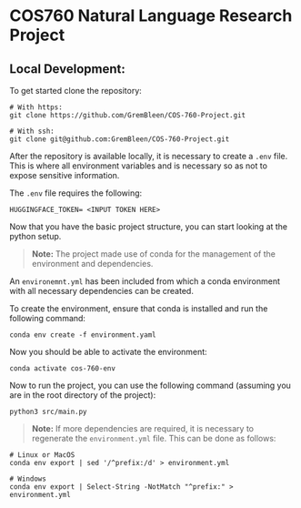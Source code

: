 # COS760 Natural Language Research Project

## Local Development:
To get started clone the repository:
```shell
# With https:
git clone https://github.com/GremBleen/COS-760-Project.git

# With ssh:
git clone git@github.com:GremBleen/COS-760-Project.git
```

After the repository is available locally, it is necessary to create a `.env` file. This is where all environment variables and is necessary so as not to expose sensitive information.

The `.env` file requires the following:
```env
HUGGINGFACE_TOKEN= <INPUT TOKEN HERE>
```

Now that you have the basic project structure, you can start looking at the python setup.

>**Note:**  The project made use of conda for the management of the environment and dependencies.

An `environemnt.yml` has been included from which a conda environment with all necessary dependencies can be created.

To create the environment, ensure that conda is installed and run the following command:
```shell
conda env create -f environment.yaml
```

Now you should be able to activate the environment:
```shell
conda activate cos-760-env
```

Now to run the project, you can use the following command (assuming you are in the root directory of the project):
```shell
python3 src/main.py
```

>**Note:** If more dependencies are required, it is necessary to regenerate the `environment.yml` file. This can be done as follows:
```shell
# Linux or MacOS
conda env export | sed '/^prefix:/d' > environment.yml

# Windows
conda env export | Select-String -NotMatch "^prefix:" > environment.yml
```